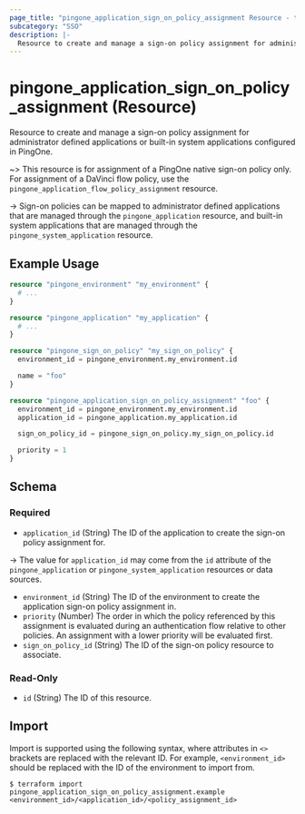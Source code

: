 ```yaml
---
page_title: "pingone_application_sign_on_policy_assignment Resource - terraform-provider-pingone"
subcategory: "SSO"
description: |-
  Resource to create and manage a sign-on policy assignment for administrator defined applications or built-in system applications configured in PingOne.
---
```


# pingone_application_sign_on_policy_assignment (Resource)

Resource to create and manage a sign-on policy assignment for administrator defined applications or built-in system applications configured in PingOne.

~> This resource is for assignment of a PingOne native sign-on policy only.  For assignment of a DaVinci flow policy, use the `pingone_application_flow_policy_assignment` resource.

-> Sign-on policies can be mapped to administrator defined applications that are managed through the `pingone_application` resource, and built-in system applications that are managed through the `pingone_system_application` resource.

## Example Usage

```terraform
resource "pingone_environment" "my_environment" {
  # ...
}

resource "pingone_application" "my_application" {
  # ...
}

resource "pingone_sign_on_policy" "my_sign_on_policy" {
  environment_id = pingone_environment.my_environment.id

  name = "foo"
}

resource "pingone_application_sign_on_policy_assignment" "foo" {
  environment_id = pingone_environment.my_environment.id
  application_id = pingone_application.my_application.id

  sign_on_policy_id = pingone_sign_on_policy.my_sign_on_policy.id

  priority = 1
}
```

<!-- schema generated by tfplugindocs -->
## Schema

### Required

- `application_id` (String) The ID of the application to create the sign-on policy assignment for.

-> The value for `application_id` may come from the `id` attribute of the `pingone_application` or `pingone_system_application` resources or data sources.
- `environment_id` (String) The ID of the environment to create the application sign-on policy assignment in.
- `priority` (Number) The order in which the policy referenced by this assignment is evaluated during an authentication flow relative to other policies. An assignment with a lower priority will be evaluated first.
- `sign_on_policy_id` (String) The ID of the sign-on policy resource to associate.

### Read-Only

- `id` (String) The ID of this resource.

## Import

Import is supported using the following syntax, where attributes in `<>` brackets are replaced with the relevant ID.  For example, `<environment_id>` should be replaced with the ID of the environment to import from.

```shell
$ terraform import pingone_application_sign_on_policy_assignment.example <environment_id>/<application_id>/<policy_assignment_id>
```
